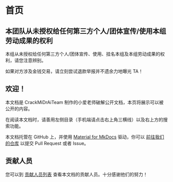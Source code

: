 # 首页
## 本团队从未授权给任何第三方个人/团体宣传/使用本组劳动成果的权利

本组从未授权给任何第三方个人/团体宣传、使用、挂名本组及本组劳动成果的权利，请您注意辨别。

如果对方涉及金钱交易，请立刻尝试退款举报并不遗余力地曝光 TA！

## 欢迎！

本文档是 CrackMiDrAiTeam 制作的小爱老师破解公开文档，本页将展示可以被公开的内容。

在阅读本文档时，请善用左侧目录（手机端请点击右上角三横线）以及右上方的搜索功能。

本文档托管在 GitHub 上，并使用 [Material for MkDocs](https://squidfunk.github.io/mkdocs-material/) 驱动，你可以 [前往我们的仓库](https://github.com/CrackMiDrAiTeam/docs) 以提交 Pull Request 或者 Issue。

## 贡献人员

您可以到 [贡献人员列表](https://github.com/CrackMiDrAi/docs/graphs/contributors) 查看本文档的贡献人员。十分感谢他们的努力！
